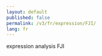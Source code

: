 ```yaml
---
layout: default
published: false
permalink: /v3/fr/expression/FJI/
lang: fr
---
```


expression analysis FJI
